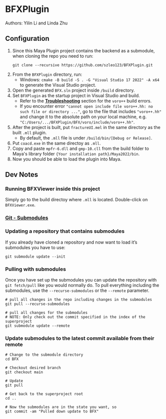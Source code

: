 # BFXPlugin

Authors: Yilin Li and Linda Zhu

## Configuration
1. Since this Maya Plugin project contains the backend as a submodule, when cloning the repo you need to run:
   ```
   git clone --recursive https://github.com/szleo123/BFXPlugin.git
   ```
3. From the `BFXPlugin` directory, run:
   * Windows: `cmake -B build -S . -G "Visual Studio 17 2022" -A x64` to generate the Visual Studio project.
4. Open the generated `BFX.sln` project inside `/build` directory.
5. Set `BFXPlugin` as the startup project in Visual Studio and build.
   * Refer to the **[Troubleshooting](https://github.com/LinDadaism/BrittleFractureSimulation?tab=readme-ov-file#troubleshooting)** section for the `voro++` build errors.
   * If you encounter error `"cannot open include file voro++.hh: no such file or directory ..."`, go to the file that includes `"voro++.hh"` and change it to the absolute path on your local machine, e.g. `"C:/Users/.../BFXPlugin/BFX/voro/include/voro++.hh"`.
7. After the project is built, put `fractureUI.mel` in the same directory as the built `.mll` plugin.
   * By default, the `.mll` file is under `/build/bin/[Debug or Release]`.
8. Put `coacd.exe` in the same directoy as `.mll`.
9. Copy and paste `mpfr-6.dll` and `gmp-10.cll` from the build folder to Maya's library folder `{Your installation path}/Maya2022/bin`.
10. Now you should be able to load the plugin into Maya.

## Dev Notes
### Running BFXViewer inside this project
Simply go to the build directoy where `.mll` is located. Double-click on `BFXViewer.exe`.

### [Git - Submodules](https://git-scm.com/book/en/v2/Git-Tools-Submodules)
### Updating a repository that contains submodules
If you already have cloned a repository and now want to load it’s submodules you have to use:
```
git submodule update --init
```
### Pulling with submodules
Once you have set up the submodules you can update the repository with `git fetch/pull` like you would normally do. To pull everything including the submodules, use the `--recurse-submodules` or the `--remote` parameter.
```
# pull all changes in the repo including changes in the submodules
git pull --recurse-submodules

# pull all changes for the submodules
# NOTE: Only check out the commit specified in the index of the superproject
git submodule update --remote
```
### Update submodules to the latest commit available from their remote
```
# Change to the submodule directory
cd BFX

# Checkout desired branch
git checkout main

# Update
git pull

# Get back to the superproject root
cd ..

# Now the submodules are in the state you want, so
git commit -am "Pulled down update to BFX"
```
